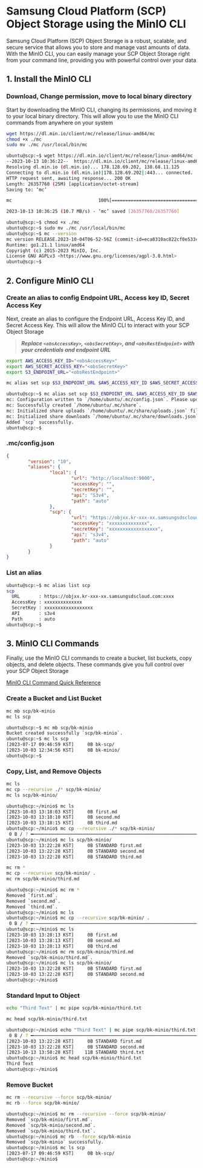 # Samsung Cloud Platform (SCP) Object Storage using the MinIO CLI

Samsung Cloud Platform (SCP) Object Storage is a robust, scalable, and secure service that allows you to store and manage vast amounts of data. With the MinIO CLI, you can easily manage your SCP Object Storage right from your command line, providing you with powerful control over your data

## 1. Install the MinIO CLI

### Download, Change permission, move to local binary directory

Start by downloading the MinIO CLI, changing its permissions, and moving it to your local binary directory. This will allow you to use the MinIO CLI commands from anywhere on your system

```sh
wget https://dl.min.io/client/mc/release/linux-amd64/mc
chmod +x ./mc
sudo mv ./mc /usr/local/bin/mc
```

```sh
ubuntu@scp:~$ wget https://dl.min.io/client/mc/release/linux-amd64/mc
--2023-10-13 10:36:22--  https://dl.min.io/client/mc/release/linux-amd64/mc
Resolving dl.min.io (dl.min.io)... 178.128.69.202, 138.68.11.125
Connecting to dl.min.io (dl.min.io)|178.128.69.202|:443... connected.
HTTP request sent, awaiting response... 200 OK
Length: 26357760 (25M) [application/octet-stream]
Saving to: ‘mc’

mc                                100%[===========================================================>]  25.14M  10.7MB/s    in 2.4s

2023-10-13 10:36:25 (10.7 MB/s) - ‘mc’ saved [26357760/26357760]

ubuntu@scp:~$ chmod +x ./mc
ubuntu@scp:~$ sudo mv ./mc /usr/local/bin/mc
ubuntu@scp:~$ mc --version
mc version RELEASE.2023-10-04T06-52-56Z (commit-id=eca8310ac822cf0e533c6bd3fb85c8d6099d1465)
Runtime: go1.21.1 linux/amd64
Copyright (c) 2015-2023 MinIO, Inc.
License GNU AGPLv3 <https://www.gnu.org/licenses/agpl-3.0.html>
ubuntu@scp:~$
```

## 2. Configure MinIO CLI

### Create an alias to config Endpoint URL, Access key ID, Secret Access Key

Next, create an alias to configure the Endpoint URL, Access Key ID, and Secret Access Key. This will allow the MinIO CLI to interact with your SCP Object Storage

>***Replace `<obsAccessKey>`, `<obsSecretKey>`, and `<obsRestEndpoint>` with your credentials and endpoint URL***

```sh
export AWS_ACCESS_KEY_ID="<obsAccessKey>"
export AWS_SECRET_ACCESS_KEY="<obsSecretKey>"
export S3_ENDPOINT_URL="<obsRestEndpoint>"
```

```sh
mc alias set scp $S3_ENDPOINT_URL $AWS_ACCESS_KEY_ID $AWS_SECRET_ACCESS_KEY
```

```sh
ubuntu@scp:~$ mc alias set scp $S3_ENDPOINT_URL $AWS_ACCESS_KEY_ID $AWS_SECRET_ACCESS_KEY
mc: Configuration written to `/home/ubuntu/.mc/config.json`. Please update your access credentials.
mc: Successfully created `/home/ubuntu/.mc/share`.
mc: Initialized share uploads `/home/ubuntu/.mc/share/uploads.json` file.
mc: Initialized share downloads `/home/ubuntu/.mc/share/downloads.json` file.
Added `scp` successfully.
ubuntu@scp:~$
```

### .mc/config.json

```json
{
        "version": "10",
        "aliases": {
                "local": {
                        "url": "http://localhost:9000",
                        "accessKey": "",
                        "secretKey": "",
                        "api": "S3v4",
                        "path": "auto"
                },
                "scp": {
                        "url": "https://objxx.kr-xxx-xx.samsungsdscloud.com:xxxx",
                        "accessKey": "xxxxxxxxxxxxxx",
                        "secretKey": "xxxxxxxxxxxxxxxxxx",
                        "api": "s3v4",
                        "path": "auto"
                }
        }
}
```

### List an alias

```sh
ubuntu@scp:~$ mc alias list scp
scp
  URL       : https://objxx.kr-xxx-xx.samsungsdscloud.com:xxxx
  AccessKey : xxxxxxxxxxxxxx
  SecretKey : xxxxxxxxxxxxxxxxxx
  API       : s3v4
  Path      : auto
ubuntu@scp:~$
```

## 3. MinIO CLI Commands

Finally, use the MinIO CLI commands to create a bucket, list buckets, copy objects, and delete objects. These commands give you full control over your SCP Object Storage

[MinIO CLI Command Quick Reference](https://min.io/docs/minio/linux/reference/minio-mc.html#command-quick-reference)

### Create a Bucket and List Bucket

```sh
mc mb scp/bk-minio
mc ls scp
```

```sh
ubuntu@scp:~$ mc mb scp/bk-minio
Bucket created successfully `scp/bk-minio`.
ubuntu@scp:~$ mc ls scp
[2023-07-17 09:46:59 KST]     0B bk-scp/
[2023-10-03 12:34:56 KST]     0B bk-minio/
ubuntu@scp:~$
```

### Copy, List, and Remove Objects

```sh
mc ls
mc cp --recursive ./* scp/bk-minio/
mc ls scp/bk-minio/
```

```sh
ubuntu@scp:~/minio$ mc ls
[2023-10-03 13:18:03 KST]     0B first.md
[2023-10-03 13:18:10 KST]     0B second.md
[2023-10-03 13:18:15 KST]     0B third.md
ubuntu@scp:~/minio$ mc cp --recursive ./* scp/bk-minio/
 0 B / ? ━┉┉┉┉┉┉┉┉┉┉┉┉┉┉┉┉┉┉┉┉┉┉┉┉┉┉┉┉┉┉┉┉┉┉┉┉┉┉┉┉┉┉┉┉┉┉┉┉┉┉┉┉┉┉┉┉┉┉┉┉┉┉┉┉┉┉┉┉┉┉┉┉┉┉┉┉┉┉┉┉┉┉┉┉┉┉┉┉┉┉┉┉┉┉┉┉┉┉┉┉┉┉┉┉┉┉┉┉┉┉┉┉┉┉┉┉┉┉┉┉┉┉━━
ubuntu@scp:~/minio$ mc ls scp/bk-minio/
[2023-10-03 13:22:28 KST]     0B STANDARD first.md
[2023-10-03 13:22:28 KST]     0B STANDARD second.md
[2023-10-03 13:22:28 KST]     0B STANDARD third.md
```

```sh
mc rm *
mc cp --recursive scp/bk-minio/ .
mc rm scp/bk-minio/third.md
```

```sh
ubuntu@scp:~/minio$ mc rm *
Removed `first.md`.
Removed `second.md`.
Removed `third.md`.
ubuntu@scp:~/minio$ mc ls
ubuntu@scp:~/minio$ mc cp --recursive scp/bk-minio/ .
 0 B / ? ━┉┉┉┉┉┉┉┉┉┉┉┉┉┉┉┉┉┉┉┉┉┉┉┉┉┉┉┉┉┉┉┉┉┉┉┉┉┉┉┉┉┉┉┉┉┉┉┉┉┉┉┉┉┉┉┉┉┉┉┉┉┉┉┉┉┉┉┉┉┉┉┉┉┉┉┉┉┉┉┉┉┉┉┉┉┉┉┉┉┉┉┉┉┉┉┉┉┉┉┉┉┉┉┉┉┉┉┉┉┉┉┉┉┉┉┉┉┉┉┉┉┉━━
ubuntu@scp:~/minio$ mc ls
[2023-10-03 13:28:13 KST]     0B first.md
[2023-10-03 13:28:13 KST]     0B second.md
[2023-10-03 13:28:13 KST]     0B third.md
ubuntu@scp:~/minio$ mc rm scp/bk-minio/third.md
Removed `scp/bk-minio/third.md`.
ubuntu@scp:~/minio$ mc ls scp/bk-minio/
[2023-10-03 13:22:28 KST]     0B STANDARD first.md
[2023-10-03 13:22:28 KST]     0B STANDARD second.md
ubuntu@scp:~/minio$
```

### Standard Input to Object

```sh
echo "Third Text" | mc pipe scp/bk-minio/third.txt
```

```sh
mc head scp/bk-minio/third.txt
```

```sh
ubuntu@scp:~/minio$ echo "Third Text" | mc pipe scp/bk-minio/third.txt
 0 B / ? ━┉┉┉┉┉┉┉┉┉┉┉┉┉┉┉┉┉┉┉┉┉┉┉┉┉┉┉┉┉┉┉┉┉┉┉┉┉┉┉┉┉┉┉┉┉┉┉┉┉┉┉┉┉┉┉┉┉┉┉┉┉┉┉┉┉┉┉┉┉┉┉┉┉┉┉┉┉┉┉┉┉┉┉┉┉┉┉┉┉┉┉┉┉┉┉┉┉┉┉┉┉┉┉┉┉┉┉┉┉┉┉┉┉┉┉┉┉┉┉┉┉━━ubuntu@scp:~/minio$ mc ls scp/bk-minio/
[2023-10-03 13:22:28 KST]     0B STANDARD first.md
[2023-10-03 13:22:28 KST]     0B STANDARD second.md
[2023-10-13 13:58:28 KST]    11B STANDARD third.txt
ubuntu@scp:~/minio$ mc head scp/bk-minio/third.txt
Third Text
ubuntu@scp:~/minio$
```

### Remove Bucket

```sh
mc rm --recursive --force scp/bk-minio/
mc rb --force scp/bk-minio/
```

```sh
ubuntu@scp:~/minio$ mc rm --recursive --force scp/bk-minio/
Removed `scp/bk-minio/first.md`.
Removed `scp/bk-minio/second.md`.
Removed `scp/bk-minio/third.txt`.
ubuntu@scp:~/minio$ mc rb --force scp/bk-minio
Removed `scp/bk-minio` successfully.
ubuntu@scp:~/minio$ mc ls scp
[2023-07-17 09:46:59 KST]     0B bk-scp/
ubuntu@scp:~/minio$
```
